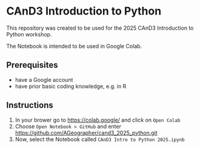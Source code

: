 # CAnD3 Introduction to Python

This repository was created to be used for the 2025 CAnD3 Introduction to Python workshop.

The Notebook is intended to be used in Google Colab.

## Prerequisites

- have a Google account
- have prior basic coding knowledge, e.g. in R

## Instructions

1. In your brower go to <https://colab.google/> and click on `Open Colab`
2. Choose `Open Notebook > GitHub` and enter <https://github.com/AGeographer/cand3_2025_python.git>
3. Now, select the Notebook called `CAnD3 Intro to Python 2025.ipynb`